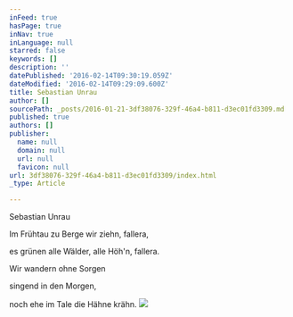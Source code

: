 ```yaml
---
inFeed: true
hasPage: true
inNav: true
inLanguage: null
starred: false
keywords: []
description: ''
datePublished: '2016-02-14T09:30:19.059Z'
dateModified: '2016-02-14T09:29:09.600Z'
title: Sebastian Unrau
author: []
sourcePath: _posts/2016-01-21-3df38076-329f-46a4-b811-d3ec01fd3309.md
published: true
authors: []
publisher:
  name: null
  domain: null
  url: null
  favicon: null
url: 3df38076-329f-46a4-b811-d3ec01fd3309/index.html
_type: Article

---
```

Sebastian Unrau

Im Frühtau zu Berge wir ziehn, fallera,

es grünen alle Wälder, alle Höh'n, fallera.

Wir wandern ohne Sorgen

singend in den Morgen,

noch ehe im Tale die Hähne krähn.
![](https://the-grid-user-content.s3-us-west-2.amazonaws.com/e01614ec-34d3-4361-930f-a332a606727e.jpg)